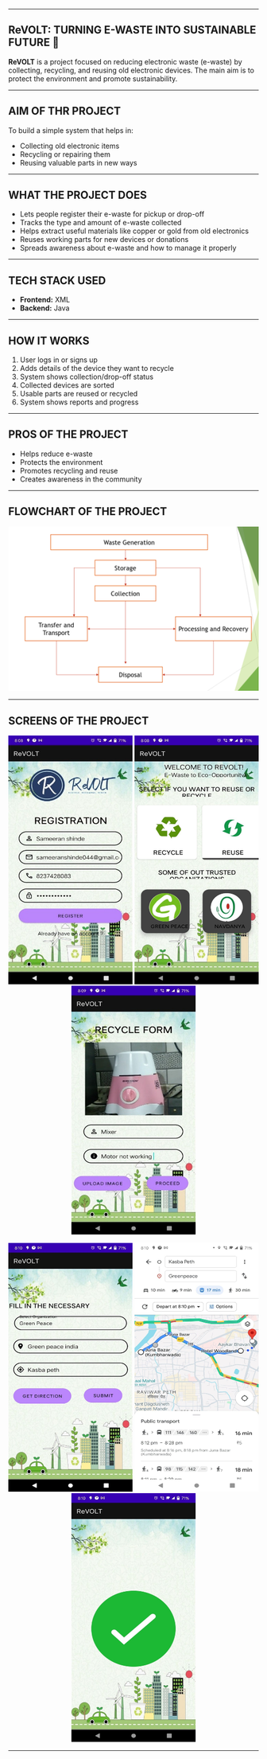 --------------------------------------------------------------------------------------------------------------------------------------

## ReVOLT: TURNING E-WASTE INTO SUSTAINABLE FUTURE 🌱

**ReVOLT** is a project focused on reducing electronic waste (e-waste) by collecting, recycling, and reusing old electronic devices. The main aim is to protect the environment and promote sustainability.

---------------------------------------------------------------------------------------------------------------------------------------

## AIM OF THR PROJECT

To build a simple system that helps in:

* Collecting old electronic items
* Recycling or repairing them
* Reusing valuable parts in new ways

---------------------------------------------------------------------------------------------------------------------------------------

## WHAT THE PROJECT DOES

* Lets people register their e-waste for pickup or drop-off
* Tracks the type and amount of e-waste collected
* Helps extract useful materials like copper or gold from old electronics
* Reuses working parts for new devices or donations
* Spreads awareness about e-waste and how to manage it properly

---------------------------------------------------------------------------------------------------------------------------------------

## TECH STACK USED

* **Frontend:** XML
* **Backend:** Java

---------------------------------------------------------------------------------------------------------------------------------------

## HOW IT WORKS

1. User logs in or signs up
2. Adds details of the device they want to recycle
3. System shows collection/drop-off status
4. Collected devices are sorted
5. Usable parts are reused or recycled
6. System shows reports and progress

---------------------------------------------------------------------------------------------------------------------------------------

## PROS OF THE PROJECT

* Helps reduce e-waste
* Protects the environment
* Promotes recycling and reuse
* Creates awareness in the community

---------------------------------------------------------------------------------------------------------------------------------------

## FLOWCHART OF THE PROJECT

![Flowchart](flowchart.png)

---------------------------------------------------------------------------------------------------------------------------------------

## SCREENS OF THE PROJECT

<p align="center">
  <img src="Registration.jpg" alt="Project Screenshot 1" width="250" height="500">
  <img src="HomePage.jpg" alt="Project Screenshot 2" width="250" height="500">
  <img src="Form.jpg" alt="Project Screenshot 3" width="250" height="500">
</p>

<p align="center">
  <img src="Form (2).jpg" alt="Project Screenshot 4" width="250" height="500">
  <img src="Map.jpg" alt="Project Screenshot 5" width="250" height="500">
  <img src="sucess.jpg" alt="Project Screenshot 6" width="250" height="500">
</p>


---------------------------------------------------------------------------------------------------------------------------------------